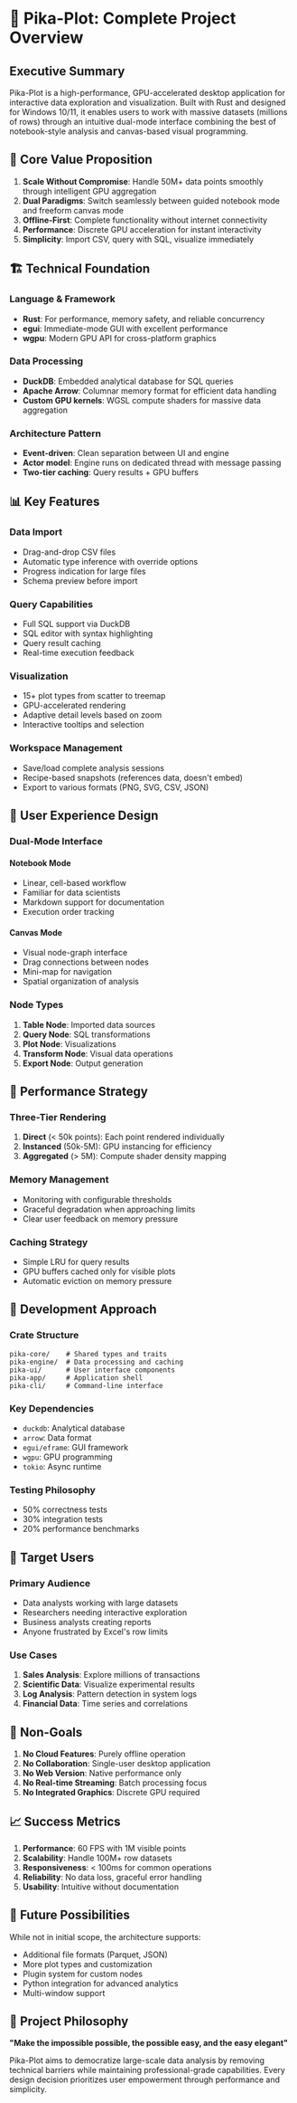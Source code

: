# 🚀 Pika-Plot: Complete Project Overview

## Executive Summary

Pika-Plot is a high-performance, GPU-accelerated desktop application for interactive data exploration and visualization. Built with Rust and designed for Windows 10/11, it enables users to work with massive datasets (millions of rows) through an intuitive dual-mode interface combining the best of notebook-style analysis and canvas-based visual programming.

## 🎯 Core Value Proposition

1. **Scale Without Compromise**: Handle 50M+ data points smoothly through intelligent GPU aggregation
2. **Dual Paradigms**: Switch seamlessly between guided notebook mode and freeform canvas mode
3. **Offline-First**: Complete functionality without internet connectivity
4. **Performance**: Discrete GPU acceleration for instant interactivity
5. **Simplicity**: Import CSV, query with SQL, visualize immediately

## 🏗️ Technical Foundation

### Language & Framework
- **Rust**: For performance, memory safety, and reliable concurrency
- **egui**: Immediate-mode GUI with excellent performance
- **wgpu**: Modern GPU API for cross-platform graphics

### Data Processing
- **DuckDB**: Embedded analytical database for SQL queries
- **Apache Arrow**: Columnar memory format for efficient data handling
- **Custom GPU kernels**: WGSL compute shaders for massive data aggregation

### Architecture Pattern
- **Event-driven**: Clean separation between UI and engine
- **Actor model**: Engine runs on dedicated thread with message passing
- **Two-tier caching**: Query results + GPU buffers

## 📊 Key Features

### Data Import
- Drag-and-drop CSV files
- Automatic type inference with override options
- Progress indication for large files
- Schema preview before import

### Query Capabilities
- Full SQL support via DuckDB
- SQL editor with syntax highlighting
- Query result caching
- Real-time execution feedback

### Visualization
- 15+ plot types from scatter to treemap
- GPU-accelerated rendering
- Adaptive detail levels based on zoom
- Interactive tooltips and selection

### Workspace Management
- Save/load complete analysis sessions
- Recipe-based snapshots (references data, doesn't embed)
- Export to various formats (PNG, SVG, CSV, JSON)

## 🎨 User Experience Design

### Dual-Mode Interface

#### Notebook Mode
- Linear, cell-based workflow
- Familiar for data scientists
- Markdown support for documentation
- Execution order tracking

#### Canvas Mode
- Visual node-graph interface
- Drag connections between nodes
- Mini-map for navigation
- Spatial organization of analysis

### Node Types
1. **Table Node**: Imported data sources
2. **Query Node**: SQL transformations
3. **Plot Node**: Visualizations
4. **Transform Node**: Visual data operations
5. **Export Node**: Output generation

## 🚀 Performance Strategy

### Three-Tier Rendering
1. **Direct** (< 50k points): Each point rendered individually
2. **Instanced** (50k-5M): GPU instancing for efficiency
3. **Aggregated** (> 5M): Compute shader density mapping

### Memory Management
- Monitoring with configurable thresholds
- Graceful degradation when approaching limits
- Clear user feedback on memory pressure

### Caching Strategy
- Simple LRU for query results
- GPU buffers cached only for visible plots
- Automatic eviction on memory pressure

## 🔧 Development Approach

### Crate Structure
```
pika-core/    # Shared types and traits
pika-engine/  # Data processing and caching
pika-ui/      # User interface components  
pika-app/     # Application shell
pika-cli/     # Command-line interface
```

### Key Dependencies
- `duckdb`: Analytical database
- `arrow`: Data format
- `egui/eframe`: GUI framework
- `wgpu`: GPU programming
- `tokio`: Async runtime

### Testing Philosophy
- 50% correctness tests
- 30% integration tests
- 20% performance benchmarks

## 🎯 Target Users

### Primary Audience
- Data analysts working with large datasets
- Researchers needing interactive exploration
- Business analysts creating reports
- Anyone frustrated by Excel's row limits

### Use Cases
1. **Sales Analysis**: Explore millions of transactions
2. **Scientific Data**: Visualize experimental results
3. **Log Analysis**: Pattern detection in system logs
4. **Financial Data**: Time series and correlations

## 🚫 Non-Goals

1. **No Cloud Features**: Purely offline operation
2. **No Collaboration**: Single-user desktop application
3. **No Web Version**: Native performance only
4. **No Real-time Streaming**: Batch processing focus
5. **No Integrated Graphics**: Discrete GPU required

## 📈 Success Metrics

1. **Performance**: 60 FPS with 1M visible points
2. **Scalability**: Handle 100M+ row datasets
3. **Responsiveness**: < 100ms for common operations
4. **Reliability**: No data loss, graceful error handling
5. **Usability**: Intuitive without documentation

## 🔮 Future Possibilities

While not in initial scope, the architecture supports:
- Additional file formats (Parquet, JSON)
- More plot types and customization
- Plugin system for custom nodes
- Python integration for advanced analytics
- Multi-window support

## 🎉 Project Philosophy

**"Make the impossible possible, the possible easy, and the easy elegant"**

Pika-Plot aims to democratize large-scale data analysis by removing technical barriers while maintaining professional-grade capabilities. Every design decision prioritizes user empowerment through performance and simplicity. 